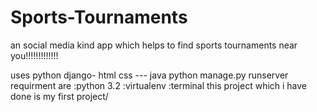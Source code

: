 # Sports-Tournaments
an social media kind app which helps to find sports tournaments near you!!!!!!!!!!!!!


uses python django- html css --- java
 python manage.py runserver
 requirment are :python 3.2
                :virtualenv
                :terminal
                this project which i have done is my first project/
